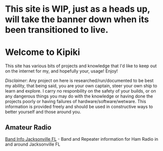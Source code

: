# This site is WIP, just as a heads up, will take the banner down when its been transitioned to live.

# Welcome to Kipiki

This site has various bits of projects and knowledge that I'd like to keep out on the internet for my, and hopefully your, usage!  Enjoy!


*Disclaimer*: Any project on here is researched/run/documented to be best my ability, that being said, you are your own captain, steer your own ship to learn and explore.  I carry no responbility on the safety of your builds, or on any dangerous things you may do with the knowledge or having done the projects poorly or having failures of hardware/software/wetware.  This information is provided freely and should be used in constructive ways to better yourself and those around you.

## Amateur Radio
[Band Info Jacksonville FL](/pages/hamradio/bandinfojax.md) - Band and Repeater information for Ham Radio in and around Jacksonville FL
